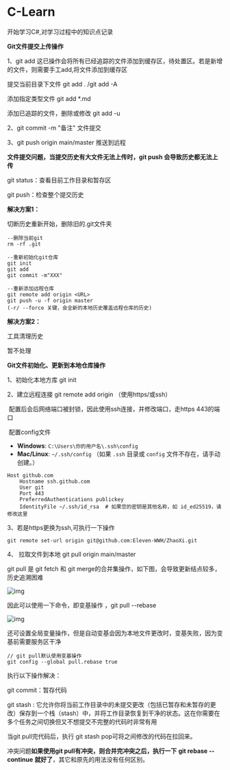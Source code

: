 # C-Learn
开始学习C#,对学习过程中的知识点记录



**Git文件提交上传操作**

1、git add    这已操作会将所有已经追踪的文件添加到缓存区，待处置区。若是新增的文件，则需要手工add,将文件添加到缓存区

 提交当前目录下文件 git add . /git add -A

 添加指定类型文件 git add *.md

添加已追踪的文件，删除或修改 git add -u

2、git commit -m  "备注"     文件提交

3、git push origin main/master  推送到远程



**文件提交问题，当提交历史有大文件无法上传时，git push 会导致历史都无法上传**

git status：查看目前工作目录和暂存区

git push：检查整个提交历史

**解决方案1：**

切断历史重新开始，删除旧的.git文件夹

```
--删除当前git
rm -rf .git

--重新初始化git仓库
git init
git add
git commit -m"XXX"

--重新添加远程仓库
git remote add origin <URL>
git push -u -f origin master
(-r/ --force 关键，会全新的本地历史覆盖远程仓库的历史)
```

**解决方案2：**

工具清理历史

暂不处理





**Git文件初始化、更新到本地仓库操作**

1、初始化本地方库   git init

2、建立远程连接  git remote add origin <url>（使用https/或ssh）

​      配置后会后网络端口被封锁，因此使用ssh连接，并修改端口，走https 443的端口

​      配置config文件

- **Windows**: `C:\Users\你的用户名\.ssh\config`
- **Mac/Linux**: `~/.ssh/config`
  （如果 `.ssh` 目录或 `config` 文件不存在，请手动创建。）

```
Host github.com
    Hostname ssh.github.com
    User git
    Port 443
    PreferredAuthentications publickey
    IdentityFile ~/.ssh/id_rsa  # 如果您的密钥是其他名称，如 id_ed25519，请修改这里
```

3、若是https更换为ssh,可执行一下操作

```
git remote set-url origin git@github.com:Eleven-WWH/ZhaoXi.git
```

4、 拉取文件到本地  git pull origin main/master

 git pull 是 git fetch 和 git merge的合并集操作，如下图，会导致更新结点较多，历史追溯困难

![img](https://pic4.zhimg.com/v2-d077b90b0ec3596c45f93051909b0337_r.jpg)

因此可以使用一下命令，即变基操作 ，git pull --rebase

![img](https://pica.zhimg.com/v2-83d33e10b22adf18b6681f6871fc5926_r.jpg)

还可设置全局变量操作，但是自动变基会因为本地文件更改时，变基失败，因为变基前需要服务区干净

```
// git pull默认使用变基操作
git config --global pull.rebase true
```

执行以下操作解决：

git commit：暂存代码

git stash : 它允许你将当前工作目录中的未提交更改（包括已暂存和未暂存的更改）保存到一个栈（stash）中，并将工作目录恢复到干净的状态。这在你需要在多个任务之间切换但又不想提交不完整的代码时非常有用

当git pull完代码后，执行 git stash pop可将之间修改的代码在拉回来。

冲突问题**如果使用git pull有冲突，则合并完冲突之后，执行一下** **git rebase --continue** **就好了**，其它和原先的用法没有任何区别。












